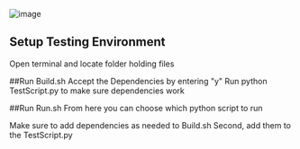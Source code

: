 
![image](https://www.gnu.org/graphics/heckert_gnu.transp.small.png)
## Setup Testing Environment
Open terminal and locate folder holding files

##Run Build.sh
Accept the Dependencies by entering "y"
Run python TestScript.py to make sure dependencies work

##Run Run.sh
From here you can choose which python script to run

Make sure to add dependencies as needed to Build.sh
Second, add them to the TestScript.py
